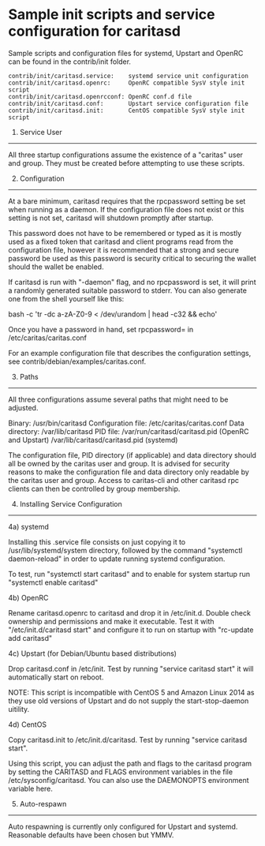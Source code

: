 Sample init scripts and service configuration for caritasd
==========================================================

Sample scripts and configuration files for systemd, Upstart and OpenRC
can be found in the contrib/init folder.

    contrib/init/caritasd.service:    systemd service unit configuration
    contrib/init/caritasd.openrc:     OpenRC compatible SysV style init script
    contrib/init/caritasd.openrcconf: OpenRC conf.d file
    contrib/init/caritasd.conf:       Upstart service configuration file
    contrib/init/caritasd.init:       CentOS compatible SysV style init script

1. Service User
---------------------------------

All three startup configurations assume the existence of a "caritas" user
and group.  They must be created before attempting to use these scripts.

2. Configuration
---------------------------------

At a bare minimum, caritasd requires that the rpcpassword setting be set
when running as a daemon.  If the configuration file does not exist or this
setting is not set, caritasd will shutdown promptly after startup.

This password does not have to be remembered or typed as it is mostly used
as a fixed token that caritasd and client programs read from the configuration
file, however it is recommended that a strong and secure password be used
as this password is security critical to securing the wallet should the
wallet be enabled.

If caritasd is run with "-daemon" flag, and no rpcpassword is set, it will
print a randomly generated suitable password to stderr.  You can also
generate one from the shell yourself like this:

bash -c 'tr -dc a-zA-Z0-9 < /dev/urandom | head -c32 && echo'

Once you have a password in hand, set rpcpassword= in /etc/caritas/caritas.conf

For an example configuration file that describes the configuration settings,
see contrib/debian/examples/caritas.conf.

3. Paths
---------------------------------

All three configurations assume several paths that might need to be adjusted.

Binary:              /usr/bin/caritasd
Configuration file:  /etc/caritas/caritas.conf
Data directory:      /var/lib/caritasd
PID file:            /var/run/caritasd/caritasd.pid (OpenRC and Upstart)
                     /var/lib/caritasd/caritasd.pid (systemd)

The configuration file, PID directory (if applicable) and data directory
should all be owned by the caritas user and group.  It is advised for security
reasons to make the configuration file and data directory only readable by the
caritas user and group.  Access to caritas-cli and other caritasd rpc clients
can then be controlled by group membership.

4. Installing Service Configuration
-----------------------------------

4a) systemd

Installing this .service file consists on just copying it to
/usr/lib/systemd/system directory, followed by the command
"systemctl daemon-reload" in order to update running systemd configuration.

To test, run "systemctl start caritasd" and to enable for system startup run
"systemctl enable caritasd"

4b) OpenRC

Rename caritasd.openrc to caritasd and drop it in /etc/init.d.  Double
check ownership and permissions and make it executable.  Test it with
"/etc/init.d/caritasd start" and configure it to run on startup with
"rc-update add caritasd"

4c) Upstart (for Debian/Ubuntu based distributions)

Drop caritasd.conf in /etc/init.  Test by running "service caritasd start"
it will automatically start on reboot.

NOTE: This script is incompatible with CentOS 5 and Amazon Linux 2014 as they
use old versions of Upstart and do not supply the start-stop-daemon uitility.

4d) CentOS

Copy caritasd.init to /etc/init.d/caritasd. Test by running "service caritasd start".

Using this script, you can adjust the path and flags to the caritasd program by
setting the CARITASD and FLAGS environment variables in the file
/etc/sysconfig/caritasd. You can also use the DAEMONOPTS environment variable here.

5. Auto-respawn
-----------------------------------

Auto respawning is currently only configured for Upstart and systemd.
Reasonable defaults have been chosen but YMMV.
